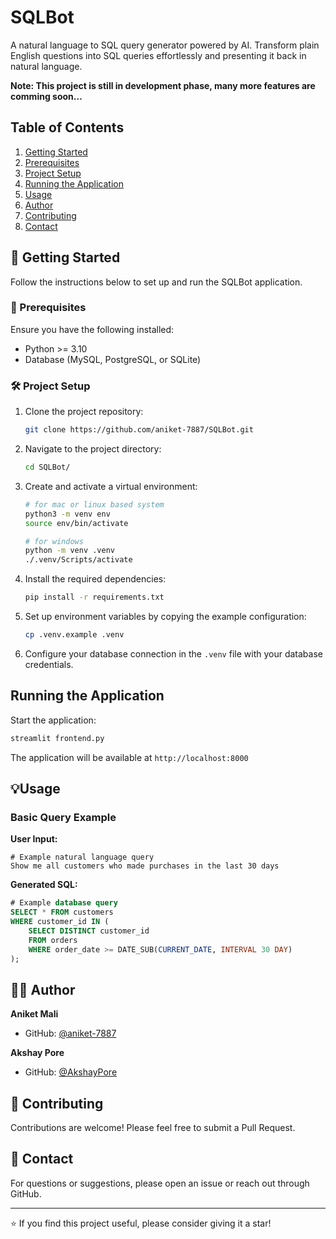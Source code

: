 # SQLBot

A natural language to SQL query generator powered by AI. Transform plain English questions into SQL queries effortlessly and presenting it back in natural language.

**Note: This project is still in development phase, many more features are comming soon...**

## Table of Contents
1. [Getting Started](#-getting-started)
2. [Prerequisites](#-prerequisites)
3. [Project Setup](#project-setup)
4. [Running the Application](#running-the-application)
5. [Usage](#usage)
6. [Author](#-author)
7. [Contributing](#-contributing)
8. [Contact](#-contact)

## 🚀 Getting Started

Follow the instructions below to set up and run the SQLBot application.

### 🐣 Prerequisites

Ensure you have the following installed:
- Python >= 3.10
- Database (MySQL, PostgreSQL, or SQLite)

### 🛠️ Project Setup

1. Clone the project repository:
    ```bash
    git clone https://github.com/aniket-7887/SQLBot.git
    ```
   
2. Navigate to the project directory:
    ```bash
    cd SQLBot/
    ```

3. Create and activate a virtual environment:
    ```bash
    # for mac or linux based system
    python3 -m venv env
    source env/bin/activate

    # for windows
    python -m venv .venv
    ./.venv/Scripts/activate
    ```

4. Install the required dependencies:
    ```bash
    pip install -r requirements.txt
    ```

5. Set up environment variables by copying the example configuration:
    ```bash
    cp .venv.example .venv
    ```

6. Configure your database connection in the `.venv` file with your database credentials.

## Running the Application

Start the application:
```bash
streamlit frontend.py
```

The application will be available at `http://localhost:8000`

## 💡Usage

### Basic Query Example

**User Input:**
```
# Example natural language query
Show me all customers who made purchases in the last 30 days
```

**Generated SQL:**
```sql
# Example database query
SELECT * FROM customers 
WHERE customer_id IN (
    SELECT DISTINCT customer_id 
    FROM orders 
    WHERE order_date >= DATE_SUB(CURRENT_DATE, INTERVAL 30 DAY)
);
```

## 👨‍💻 Author

**Aniket Mali**
- GitHub: [@aniket-7887](https://github.com/aniket-7887)

**Akshay Pore**
- GitHub: [@AkshayPore](https://github.com/AkshayPore)

## 🤝 Contributing

Contributions are welcome! Please feel free to submit a Pull Request.


## 📧 Contact

For questions or suggestions, please open an issue or reach out through GitHub.

---

⭐ If you find this project useful, please consider giving it a star!